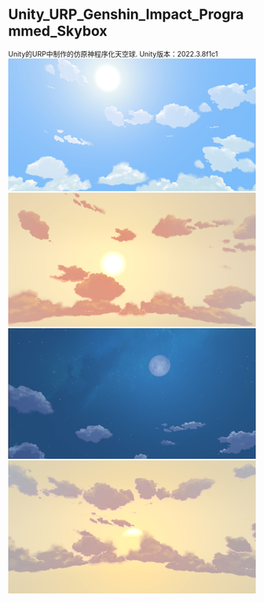 # Unity_URP_Genshin_Impact_Programmed_Skybox
Unity的URP中制作的仿原神程序化天空球.
Unity版本：2022.3.8f1c1
![Example Image](111.png)
![Example Image](222.png)
![Example Image](333.png)
![Example Image](444.png)
